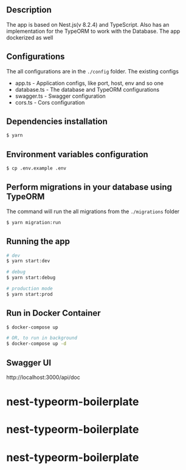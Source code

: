 ## Description

The app is based on Nest.js(v 8.2.4) and TypeScript. Also has an implementation for the TypeORM to work with the Database. The app dockerized as well

## Configurations

The all configurations are in the `./config` folder. The existing configs

- app.ts - Application configs, like port, host, env and so one
- database.ts - The database and TypeORM configurations
- swagger.ts - Swagger configuration
- cors.ts - Cors configuration

## Dependencies installation

```bash
$ yarn
```

## Environment variables configuration

```bash
$ cp .env.example .env
```

## Perform migrations in your database using TypeORM

The command will run the all migrations from the `./migrations` folder

```bash
$ yarn migration:run
```

## Running the app

```bash
# dev
$ yarn start:dev

# debug
$ yarn start:debug

# production mode
$ yarn start:prod
```

## Run in Docker Container

```bash
$ docker-compose up

# OR, to run in background
$ docker-compose up -d
```

## Swagger UI

http://localhost:3000/api/doc
# nest-typeorm-boilerplate
# nest-typeorm-boilerplate
# nest-typeorm-boilerplate
